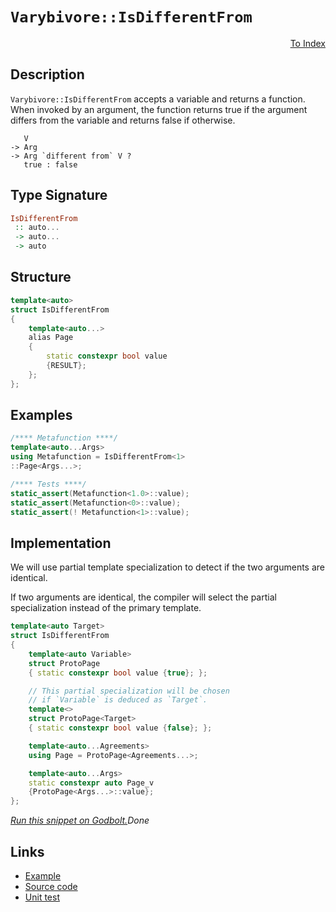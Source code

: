 <!-- Copyright 2024 Feng Mofan
SPDX-License-Identifier: Apache-2.0 -->

# `Varybivore::IsDifferentFrom`

<p style='text-align: right;'><a href="../../../facilities/metafunctions.md#varybivore-is-different-from">To Index</a></p>

## Description

`Varybivore::IsDifferentFrom` accepts a variable and returns a function.
When invoked by an argument, the function returns true if the argument differs from the variable and returns false if otherwise.

<pre><code>   V
-> Arg
-> Arg `different from` V ?
   true : false</code></pre>

## Type Signature

```Haskell
IsDifferentFrom
 :: auto...
 -> auto...
 -> auto
```

## Structure

```C++
template<auto>
struct IsDifferentFrom
{
    template<auto...>
    alias Page
    {
        static constexpr bool value
        {RESULT};
    };
};
```

## Examples

```C++
/**** Metafunction ****/
template<auto...Args>
using Metafunction = IsDifferentFrom<1>
::Page<Args...>;

/**** Tests ****/
static_assert(Metafunction<1.0>::value);
static_assert(Metafunction<0>::value);
static_assert(! Metafunction<1>::value);
```

## Implementation

We will use partial template specialization to detect if the two arguments are identical.

If two arguments are identical, the compiler will select the partial specialization instead of the primary template.

```C++
template<auto Target>
struct IsDifferentFrom
{
    template<auto Variable>
    struct ProtoPage
    { static constexpr bool value {true}; };

    // This partial specialization will be chosen
    // if `Variable` is deduced as `Target`.
    template<>
    struct ProtoPage<Target>
    { static constexpr bool value {false}; };

    template<auto...Agreements>
    using Page = ProtoPage<Agreements...>;

    template<auto...Args>
    static constexpr auto Page_v 
    {ProtoPage<Args...>::value};
};
```

[*Run this snippet on Godbolt.*](https://godbolt.org/#z:OYLghAFBqd5QCxAYwPYBMCmBRdBLAF1QCcAaPECAMzwBtMA7AQwFtMQByARg9KtQYEAysib0QXACx8BBAKoBnTAAUAHpwAMvAFYTStJg1DIApACYAQuYukl9ZATwDKjdAGFUtAK4sGISVykrgAyeAyYAHI%2BAEaYxCAAzAAcpAAOqAqETgwe3r7%2BgemZjgKh4VEssfHJtpj2JQxCBEzEBLk%2BfgG19dlNLQRlkTFxiSkKza3t%2BV3j/YMVVaMAlLaoXsTI7BwA9ABU%2BweHR8cH2yYaAIJ7BwDUAJIsqfRsgkwNN4dnl9cnvydfF3OFwImEeBhBJgSbiYXiINwAKi1gJgCJDsEDxsQvA57goACJ4KhUOKMAgAMWIqBYQJMAHYrJcbkybiCwW9MJDobDUDcAGotPBMaL0NFA5k3THYgg3ZSUojKJjIsXMukWCXNRzIG5oBjjTCqVLEG7RVCeG4ANzEXkwN1VBCxHNpeMharpzoSDMBjOZ222CIQeAUN1S/UFtAlqUwyDDeAAXm9sjcAO50cOxbUIDKMZVM303Qm2gBsGn5xEFwo5xfzQaw6GxmHQNyYQZMxcRxGRqOLADocyzQU92ZzRd6mZKcbLUPLFRyoe3OyOLuLVeqE1qdXqDUaTWbLd4baqqGIlG6XbanS6aaP%2B2yIVCYURu0%2BLsBiJhQaSFIvxV5MkYZTOtoJHiMpyqgCpKlCL5vh%2BggKE%2BvYJOiHpXkuzKsoOd5co%2Bz4dl%2BSF9rMmragIm6Gk23IAciAD65q2teqqTtOkFuBceEIWiIAgHu1qnihlx8Z6QI/H8RwAiJNzYKorBPDanzCaJ/yoRJACyKJMFQXgMA4ibyZcGHgrO2GoAhbHAPh6KXL%2BYTADcanNJp2nvJCIF3PihLEm%2BggUlSnJcIuXEQUZZnwU%2Bor8V6VyHAimDjEGekXEReDINRzZKK0ED2RpWk6QIfndhonHcVamBLJelxJSlaVxAQmXqY5uUMJyhVIVxPGleViUaslqUKOltVgGAdn1TlDR%2BUV7VlR6HArLQnAAKy8H4HBaKQqCcG41jWBKawbAeZgJDwpAEJoM0rAA1iA82SAVSRmGYACcD1cPNGhJEkXC0rS0hzRwki8CwEgaBopDLat60cLwCggCDJ0rTNpBwLAMCICAawEKksLkJQaCPHQcQRKwWyqEkhYALSFpINzAMgWpSN2Zi8A2hAkHg6B6PwggiGI7BSDIgiKCo6jw6QuiBEmxBMKknA8LNC1Lada2cAA8rCmPSqgVA3CT5OU9TtM3PTZg3BAHh4/QRrmIdSy8HDWgrBASC46k%2BNkBQEDO67IDAFIZh8HQILENDEDRIr0RhC0ACeMu8OHzDEJHyvRNoUZw0duMvAQysMLQ0ci1g0ReMA0K0LQ0PcLwWAsIYwDiPneBvjp5qxYr%2BpRrCWxHWEIK/attB4NEksJx4WCK/aeCAxXpDN8QJpKHioI1/3RinSsVAGOZvJ4JgSbK5Gy1HZzwiiOIfNH4LaiK2L%2Bg1ygW2WPoA/Q5AKyoKkDTl2T4zoC5piWNYZhwYzzLFgZ%2BEAVh2FTtkFwDB3CeA6HoEIYQhiVBGIUDIWQBBTD8Og4o2R5jDHiIESBjU%2BiTHgfkYhdQoECDIQMZBCw0G2AmG0ChODmFzAYYQiQEDdqbB4foeWoNFYQ21qTCmVMaZ0xusbCAuAWaWwOlwG2x1V4rAQJgJgWB4jgNIJdSQCRuwPQSN9DQkgzCSGLBoeahYHqCL%2BgDRIXBuyFi4IWJID0PqFmui9YxhZhEiwhlDGGqj4YOxRo7NGassbu09hbQmbBOAtBYOaWkZMmDagMP%2BLgD1uzONWszIgICOayG5qfaQ58lCXxFroP2EspYxzlhwRaATwYq2iRrLWOsJGZJrobXJ%2BSTZmxdhbW0B0zAqLtgjSJcS4jYw9lSEZIxkBZJ9s9EGNBaCB2DqHEWcco4x1IPshOScU4OEORnUk2dc6KwLkXEuZdDlVyXlsVa%2BBG6OGbuXApqh24gkOd3Ooit%2B6DyjiPV5tsyyTyOjPOemAF7VyMMvUAYS%2BAbwUFvHee9GCHKPmU3mFTZAX2FqtWpN8V5/ysA/EFYDX7v2yJ/b%2Bv974WEAbwVAwC2Ytxft0GhfgICuGwYg2BBDUFELSBghoQrcGYIYKKxYVCei0JYdK3lpCWHyqYbMcheR2HavoeUbhyjVjrH4ca36LSwbss4GI3WVMVl9JyXkgqJt5FFLGdbW2ajSAaK0SMXRv1/qkEBgkXJZjaTzQel9BI5jLFdCtUrSGtgQlTPCfASJ6N1bzNmcQBJWxkl6xYAoc0WpzROsMuMJm%2BAilsxKVzE%2BBL%2BbyCqSSnQiRSD1OlhXJplqRHtIxrCG4mttaFuLaW8t7JxhDMWa7D1CRJmr0Rk7GdFts0rpGCW1IqRaI5OohWgg1FVCU39lsuIOyw4RwToc45idk6pwuVSTO1y85vMwIXYuYhHlT2eUiiFpB3lQK%2Ba3X5yAO4AsEECkWIKh6R3BWPKFhzYVZgRUvGyi716KgxdvXe%2B9cWlIbRIQlAsW1X3basu%2B/9qVP3gHSj%2BnBtjfwo1S1lQC4ggO5bokhDQYFwN1cK9AmrxVFFlaq4TDRBN6C470FVbDJPUPVZww1YrJMyb48QjVXDlPGoUHw3mPaFaBJtUeqmRaS0WgnSCKdcjq0kA9cor1YT1GaO0ZQJpQbAaPW7AkBI81XoBGBt52k7jWnWqTdDWG3r9HzSMZ9WkwMkiSGelwO6Zh/G/QSAZtpSbU1NMZiFxNDn7YrBnpkZwkggA%3D)$Done$

## Links

- [Example](../../../code/facilities/metafunctions/varybivore/is_different_from/implementation.hpp)
- [Source code](../../../../conceptrodon/varybivore/is_different_from.hpp)
- [Unit test](../../../../tests/unit/metafunctions/varybivore/is_different_from.test.hpp)

